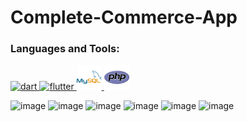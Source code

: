 # Complete-Commerce-App

<h3 align="left">Languages and Tools:</h3>
<p align="left"> 
  <a href="https://dart.dev" target="_blank" rel="noreferrer"> 
    <img src="https://www.vectorlogo.zone/logos/dartlang/dartlang-icon.svg" alt="dart" width="40" height="40"/> 
  </a>
  <a href="https://flutter.dev" target="_blank" rel="noreferrer"> 
    <img src="https://www.vectorlogo.zone/logos/flutterio/flutterio-icon.svg" alt="flutter" width="40" height="40"/> 
  </a> 
  <a href="https://www.mysql.com/" target="_blank" rel="noreferrer"> 
      <img src="https://raw.githubusercontent.com/devicons/devicon/master/icons/mysql/mysql-original-wordmark.svg" alt="mysql" width="40" height="40"/> </a> 
  <a href="https://www.php.net" target="_blank" rel="noreferrer"> 
      <img src="https://raw.githubusercontent.com/devicons/devicon/master/icons/php/php-original.svg" alt="php" width="40" height="40"/> 
  </a> 
</p>

![image](https://github.com/AbdelrhmanAmer/Complete-Commerce-App/assets/93345509/ee8f7cc5-a22c-427a-bf1b-5d5880925f25)
![image](https://github.com/AbdelrhmanAmer/Complete-Commerce-App/assets/93345509/5fe5b5cc-4118-4240-b7f9-85575ad6d742)
![image](https://github.com/AbdelrhmanAmer/Complete-Commerce-App/assets/93345509/74627f05-65f0-4730-b6d3-65b3fd3f52c2)
![image](https://github.com/AbdelrhmanAmer/Complete-Commerce-App/assets/93345509/8db8dda0-01fc-4d4d-95e6-9bf9cca98814)
![image](https://github.com/AbdelrhmanAmer/Complete-Commerce-App/assets/93345509/deb1d676-102b-473a-bfa0-a7aee481af39)
![image](https://github.com/AbdelrhmanAmer/Complete-Commerce-App/assets/93345509/12db7e0e-4a44-487f-acd9-b7d4e0a015ef)
